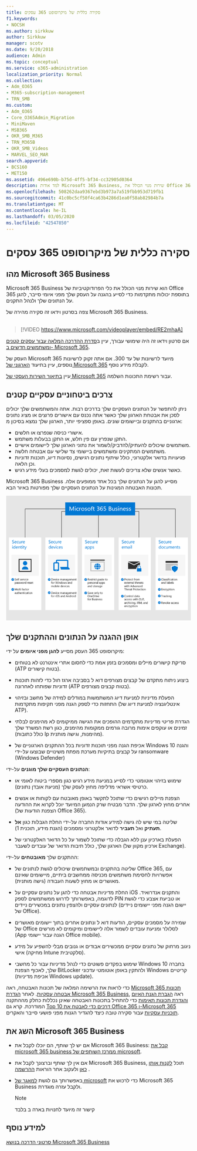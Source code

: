 ```yaml
---
title: סקירה כללית של מיקרוסופט 365 עסקים
f1.keywords:
- NOCSH
ms.author: sirkkuw
author: Sirkkuw
manager: scotv
ms.date: 9/20/2018
audience: Admin
ms.topic: conceptual
ms.service: o365-administration
localization_priority: Normal
ms.collection:
- Adm_O365
- M365-subscription-management
- TRN_SMB
ms.custom:
- Adm_O365
- Core_O365Admin_Migration
- MiniMaven
- MSB365
- OKR_SMB_M365
- TRN_M365B
- OKR_SMB_Videos
- MARVEL_SEO_MAR
search.appverid:
- BCS160
- MET150
ms.assetid: 496e690b-b75d-4ff5-bf34-cc32905d0364
description: למד אודות Microsoft 365 Business, שירות מנוי הכולל את Office 365 בתוספת הגנה מתקדמת עבור העסק שלך מפני איומי סייבר.
ms.openlocfilehash: 508262daa9367ebd3b973a7a519fbb953d719fb1
ms.sourcegitcommit: 41c0bc5cf50f4ca63b4286d1ea0f58ab82984b7a
ms.translationtype: MT
ms.contentlocale: he-IL
ms.lasthandoff: 03/05/2020
ms.locfileid: "42547850"
---
```

# <a name="overview-of-microsoft-365-business"></a>סקירה כללית של מיקרוסופט 365 עסקים

## <a name="what-is-microsoft-365-business"></a>מהו Microsoft 365 Business

Microsoft 365 Business הוא שירות מנוי הכולל את כלי הפרודוקטיביות של Office 365 בתוספת יכולות מתקדמות כדי לסייע בהגנה על העסק שלך מפני איומי סייבר, להגן על הנתונים שלך ולנהל התקנים.

צפה בסרטון וידאו זה סקירה מהירה של Microsoft 365 Business.<br><br>

> [!VIDEO https://www.microsoft.com/videoplayer/embed/RE2mhaA] 
  
אם סרטון וידאו זה היה שימושי עבורך, עיין ב[סדרת ההדרכה המלאה עבור עסקים קטנים ומשתמשים חדשים ב- Microsoft 365](https://support.office.com/article/6ab4bbcd-79cf-4000-a0bd-d42ce4d12816). 

העסק של Microsoft 365 מיועד לרשיונות של עד 300. אם אתה זקוק לרשיונות נוספים, עיין בתיעוד [הארגוני של Microsoft 365](https://go.microsoft.com/fwlink/p/?linkid=860986) לקבלת מידע נוסף.

עיין [בתיאור השירות העסקי של Microsoft 365](https://docs.microsoft.com/office365/servicedescriptions/microsoft-365-service-descriptions/microsoft-365-business-service-description) עבור רשימת התכונות השלמה.
  
## <a name="small-business-security-needs"></a>צרכים ביטחוניים עסקיים קטנים

ניתן להתפשר על הנתונים העסקיים שלך בדרכים רבות. אתה והמשתמשים שלך יכולים לסכן את אבטחת הארגון שלך כאשר אתה נכנס עם אישורים פרוצים או מציג נתונים ארגוניים בהתקנים וביישומים שונים. באופן ספציפי יותר, הארגון שלך נמצא בסיכון מ:

- אישורי כניסה שנפרצו או חלשים.
- התקן שנפרץ עם פין חלש, או התקן בבעלות משתמש.
- משתמשים שיכולים להעתיק/להדביק/לשמור את נתוני הארגון שלך ליישומים אישיים.
- משתמשים המתקינים ומשתמשים ביישומי צד שלישי עם אבטחה חלשה.
- פגיעויות בדואר אלקטרוני, כולל שיתוף נתונים רגישים, נסיונות דיוג, תוכנות זדוניות וכן הלאה.
- כאשר אנשים שלא צריכים לעשות זאת, יכולים לגשת למסמכים בעלי מידע רגיש.

Microsoft 365 Business מסייע להגן על הנתונים שלך בכל אחד ממופעים אלה. תכונות האבטחה המגינות על הנתונים העסקיים שלך מפורטות באיור הבא.

![איור שמראה כיצד M365B מגן על העסק שלך.](../media/m365businessvalueadd.png)

## <a name="how-your-data-and-devices-are-protected"></a>אופן ההגנה על הנתונים וההתקנים שלך

מיקרוסופט 365 העסק מסייע **להגן מפני איומים** על ידי:

- סריקת קישורים מיילים ומסמכים בזמן אמת כדי לחסום אתרי אינטרנט לא בטוחים (ATP בטוח קישורים).

- ביצוע ניתוח מתקדם של קבצים מצורפים דוא ל בסביבה ארגז חול כדי לזהות תוכנות זדוניות שפותחו לאחרונה (ATP בטוח קבצים מצורפים). 

- הפעלת מדיניות למניעת דיוג המשתמשות במודלים למידה של מחשב ובזיהוי התחזות כדי לספק הגנה מפני תקיפות מתקדמות (אינטליגנציה למניעת דיוג של ATP). 

- הגדרת פריטי מדיניות מתקדמים ההופכים את הגישה ממיקומים לא מהימנים לבלתי זמינים או עוקפים אימות מרובה גורמים ממקומות מהימנים, כגון רשת המשרד שלך (כולל כתובות Ip מהימנות, וגישה מותנית). 

- אכיפת הגנה מפני תוכנות זדוניות בכל ההתקנים הארגוניים של Windows 10 והגנה על קבצים בתיקיות מערכת מפתח משינויים שבוצעו על-ידי ransomware (Windows Defender)

**הנתונים העסקיים שלך מוגנים** על-ידי:

- שימוש בזיהוי אוטומטי כדי לסייע במניעת מידע רגיש כגון מספרי ביטוח לאומי או כרטיסי אשראי מדליפה מחוץ לעסק שלך (מניעת אובדן נתונים). 

- הצפנת מיילים רגישים כדי שתוכל לתקשר באופן מאובטח עם לקוחות או אנשים אחרים מחוץ לארגון שלך. הדבר מבטיח שרק הנמען המיועד יוכל לקרוא את ההודעה (הצפנת הודעות של Office 365).

- שליטה במי שיש לה גישה למידע אודות החברה על-ידי החלת הגבלות כגון **אל תעתיק** ואל **תעביר** לדואר אלקטרוני ומסמכים (הגנת מידע, תוכנית 1).

- הפעלת בארכיון ענן ללא הגבלה כדי שתוכל לשמור על כל הדואר האלקטרוני של הארגון שלך, כולל תיבות הדואר של עובדים לשעבר (ארכיון מקוון של Exchange).

ההתקנים שלך **מאובטחים** על-ידי:

- שליטה בהתקנים ובמשתמשים שיכולים לגשת לנתונים של Office 365, עם אפשרויות לחסימת משתמשים מכניסה ממחשבים ביתיים, מיישומים שאינם מאושרים או מחוץ לשעות העבודה (גישה מותנית).

- החלת מדיניות אבטחה כדי להגן על נתונים עסקיים על iOS והתקנים אנדרואיד. לדוגמה, באפשרותך לדרוש ממשתמשים לספק PIN או טביעת אצבע כדי לגשת לנתונים עסקיים ולהצפין נתונים במכשירים ניידים (יישום הגנה מפני יישומים ניידים של Office).

- שמירה על מסמכים עסקיים, הודעות דוא ל ונתונים אחרים בתוך יישומים מאושרים של Office לסלולר ומניעת עובדים לשמור אלה ליישומים ומיקומים לא מורשים (App הגנה עבור יישומי Office mobile).

- ניגוב מרחוק של נתונים עסקיים ממכשירים אבודים או גנובים מבלי להשפיע על מידע אישי (מחיקה Intune סלקטיבית).

- שימוש בפקדים פשוטים כדי לנהל מדיניות עבור כל מחשבי Windows 10 בחברה שלך, לאכוף הצפנת BitLocker ולהתקין באופן אוטומטי עדכוני Windows קריטיים (אכיפת מדיניות Windows update).

כדי לראות את הרשימה המלאה של תכונות האבטחה, ראה [Microsoft 365 תכונות אבטחה עסקיות](security-features.md). לאחר [הגדרת Microsoft 365 Business](set-up.md), ראה [הגברת הגנת האיום](increase-threat-protection.md) [והגדרת תכונות תאימות](set-up-compliance.md) כדי להתחיל בתכונות האבטחה שאינן נכללות כחלק מההתקנה המודרכת. קרא גם [Top 10 דרכים כדי לאבטח את Office 365 ו-Microsoft 365 תוכניות עסקיות](https://docs.microsoft.com/office365/admin/security-and-compliance/secure-your-business-data) עבור סקירה טובה כיצד להגדיר הגנות מפני פושעי סייבר והאקרים.

## <a name="get-microsoft-365-business"></a>השג את Microsoft 365 Business

- אם יש לך שותף, הם יוכלו לקבל את Microsoft 365 Business: [קבל את microsoft 365 business ממרכז השותפים של microsoft](get-microsoft-365-business.md#get-microsoft-365-business-from-microsoft-partner-center).

- אם אין לך שותף וברצונך לקבל את Microsoft 365 Business, תוכל [לקנות אותו כאן](https://www.microsoft.com/microsoft-365/business) ולעקוב אחר הוראות [ההרשמה](sign-up.md) .

- באפשרותך גם לגשת [למאגר של microsoft](https://www.microsoft.com/en-us/store/locations/find-a-store?icid=gm_fy18_hol_bopis_feature3&CustomerIntent=Consumer) כדי לרכוש את Microsoft 365 Business ולקבל עזרה מוגדרת.

    > [!NOTE]
    > קישור זה מיועד לחנויות בארה ב בלבד

## <a name="see-also"></a>למידע נוסף

[סרטוני הדרכה בנושא Microsoft 365 Business](https://support.office.com/article/6ab4bbcd-79cf-4000-a0bd-d42ce4d12816)
